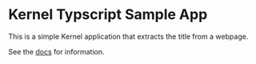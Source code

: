 # Kernel Typscript Sample App

This is a simple Kernel application that extracts the title from a webpage.

See the [docs](https://docs.onkernel.com/quickstart) for information.